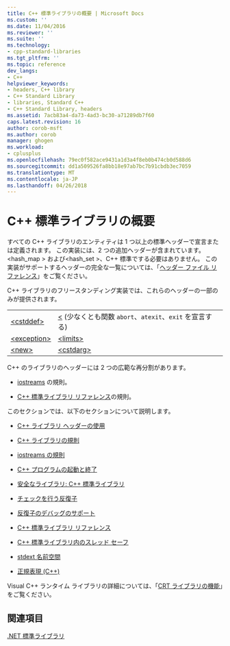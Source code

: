 ```yaml
---
title: C++ 標準ライブラリの概要 | Microsoft Docs
ms.custom: ''
ms.date: 11/04/2016
ms.reviewer: ''
ms.suite: ''
ms.technology:
- cpp-standard-libraries
ms.tgt_pltfrm: ''
ms.topic: reference
dev_langs:
- C++
helpviewer_keywords:
- headers, C++ library
- C++ Standard Library
- libraries, Standard C++
- C++ Standard Library, headers
ms.assetid: 7acb83a4-da73-4ad3-bc30-a71289db7f60
caps.latest.revision: 16
author: corob-msft
ms.author: corob
manager: ghogen
ms.workload:
- cplusplus
ms.openlocfilehash: 79ec0f582ace9431a1d3a4f8eb0b474cb0d588d6
ms.sourcegitcommit: dd1a509526fa8bb18e97ab7bc7b91cbdb3ec7059
ms.translationtype: MT
ms.contentlocale: ja-JP
ms.lasthandoff: 04/26/2018
---
```

# <a name="c-standard-library-overview"></a>C++ 標準ライブラリの概要

すべての C++ ライブラリのエンティティは 1 つ以上の標準ヘッダーで宣言または定義されます。 この実装には、2 つの追加ヘッダーが含まれています。 \<hash_map > および\<hash_set >、C++ 標準でする必要はありません。 この実装がサポートするヘッダーの完全な一覧については、「[ヘッダー ファイル リファレンス](../standard-library/cpp-standard-library-header-files.md)」をご覧ください。

C++ ライブラリのフリースタンディング実装では、これらのヘッダーの一部のみが提供されます。

|||
|-|-|
|[\<cstddef>](../standard-library/cstddef.md)|[\<<cstdlib>](../standard-library/cstdlib.md) (少なくとも関数 `abort`、`atexit`、`exit` を宣言する)|
|[\<exception>](../standard-library/exception.md)|[\<limits>](../standard-library/limits.md)|
|[\<new>](../standard-library/new.md)|[\<cstdarg>](../standard-library/cstdarg.md)|

C++ のライブラリのヘッダーには 2 つの広範な再分割があります。

- [iostreams](../standard-library/iostreams-conventions.md) の規則。

- [C++ 標準ライブラリ リファレンス](../standard-library/cpp-standard-library-reference.md)の規則。

このセクションでは、以下のセクションについて説明します。

- [C++ ライブラリ ヘッダーの使用](../standard-library/using-cpp-library-headers.md)

- [C++ ライブラリの規則](../standard-library/cpp-library-conventions.md)

- [iostreams の規則](../standard-library/iostreams-conventions.md)

- [C++ プログラムの起動と終了](../standard-library/cpp-program-startup-and-termination.md)

- [安全なライブラリ: C++ 標準ライブラリ](../standard-library/safe-libraries-cpp-standard-library.md)

- [チェックを行う反復子](../standard-library/checked-iterators.md)

- [反復子のデバッグのサポート](../standard-library/debug-iterator-support.md)

- [C++ 標準ライブラリ リファレンス](../standard-library/cpp-standard-library-reference.md)

- [C++ 標準ライブラリ内のスレッド セーフ](../standard-library/thread-safety-in-the-cpp-standard-library.md)

- [stdext 名前空間](../standard-library/stdext-namespace.md)

- [正規表現 (C++)](../standard-library/regular-expressions-cpp.md)

Visual C++ ランタイム ライブラリの詳細については、「[CRT ライブラリの機能](../c-runtime-library/crt-library-features.md)」をご覧ください。

## <a name="see-also"></a>関連項目

[.NET 標準ライブラリ](../standard-library/cpp-standard-library-reference.md)<br/>
